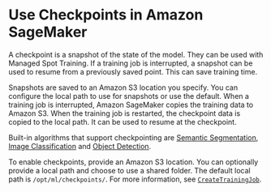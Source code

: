 # Use Checkpoints in Amazon SageMaker<a name="model-checkpoints"></a>

A checkpoint is a snapshot of the state of the model\. They can be used with Managed Spot Training\. If a training job is interrupted, a snapshot can be used to resume from a previously saved point\. This can save training time\. 

Snapshots are saved to an Amazon S3 location you specify\. You can configure the local path to use for snapshots or use the default\. When a training job is interrupted, Amazon SageMaker copies the training data to Amazon S3\. When the training job is restarted, the checkpoint data is copied to the local path\. It can be used to resume at the checkpoint\. 

Built\-in algorithms that support checkpointing are [Semantic Segmentation](https://docs.aws.amazon.com/sagemaker/latest/dg/semantic-segmentation.html), [Image Classification](https://docs.aws.amazon.com/sagemaker/latest/dg/image-classification.html) and [Object Detection](https://docs.aws.amazon.com/sagemaker/latest/dg/object-detection.html)\.

To enable checkpoints, provide an Amazon S3 location\. You can optionally provide a local path and choose to use a shared folder\. The default local path is `/opt/ml/checkpoints/`\. For more information, see [ `CreateTrainingJob`](https://docs.aws.amazon.com/sagemaker/latest/APIReference/API_CreateTrainingJob.html)\.